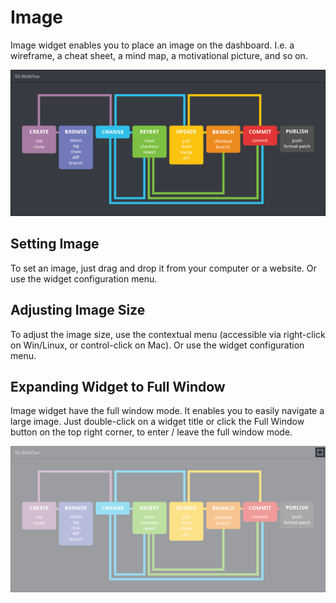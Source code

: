 # Image

Image widget enables you to place an image on the dashboard. I.e. a wireframe, a cheat sheet, a mind map, a motivational picture, and so on.

![Screenshot](image.png "Image widget")

## Setting Image

To set an image, just drag and drop it from your computer or a website. Or use the widget configuration menu.

## Adjusting Image Size

To adjust the image size, use the contextual menu (accessible via right-click on Win/Linux, or control-click on Mac). Or use the widget configuration menu.

## Expanding Widget to Full Window

Image widget have the full window mode. It enables you to easily navigate a large image. Just double-click on a widget title or click the Full Window button on the top right corner, to enter / leave the full window mode.

![Screenshot](image-full-window-btn.png "Full Window Button")
